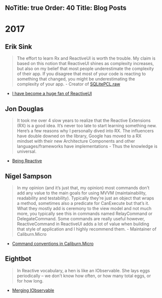 NoTitle: true
Order: 40
Title: Blog Posts
---

# 2017

## Erik Sink
>  The effort to learn Rx and ReactiveUI is worth the trouble. My claim is based on this notion that ReactiveUI shines as complexity increases, but also on my belief that most people underestimate the complexity of their app. If you disagree that most of your code is reacting to something that changed, you might be underestimating the complexity of your app. - Creator of [SQLitePCL.raw](https://github.com/ericsink/SQLitePCL.raw)

* [I have become a huge fan of ReactiveUI](https://ericsink.com/entries/dont_use_rxui.html)

## Jon Douglas
>  It took me over 4 slow years to realize that the Reactive Extensions (RX) is a good idea. It’s never too late to start learning something new. Here’s a few reasons why I personally dived into RX. The influencers have double downed on the library, Google has moved to a RX mindset with their new Architecture Components and other languages/frameworks have implementations - Thus the knowledge is universal. 

* [Being Reactive](https://www.jon-douglas.com/2017/08/01/being-more-reactive/)

## Nigel Sampson

> In my opinion (and it’s just that, my opinion) most commands don’t add any value to the main goals for using MVVM (maintainability, readability and testability). Typically they’re just an object that wraps a method, sometimes also a predicate for CanExecute but that’s it. What they mostly add is ceremony to the view model and not much more, you typically see this in commands named RelayCommand or DelegateCommand. Some commands are really useful however, ReactiveCommand in ReactiveUI adds a lot of value when building that style of application and I highly recommend them. - Maintainer of Caliburn.Micro

* [Command conventions in Caliburn.Micro](https://compiledexperience.com/blog/posts/comand-conventions)

## Eightbot

> In Reactive vocabulary, a hen is like an IObservable<Egg>.  She lays eggs periodically – we don't know how often, or how many total eggs, or for how long.

* [Merging IObservable<Egg>](https://www.eightbot.com/single-post/2017/08/10/Merging-IObservableEgg)
